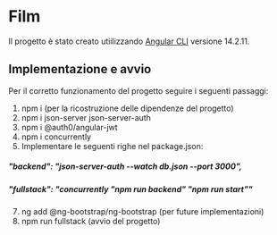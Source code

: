 # Film

Il progetto è stato creato utiilizzando [Angular CLI](https://v14.angular.io/docs) versione 14.2.11.

## Implementazione e avvio

Per il corretto funzionamento del progetto seguire i seguenti passaggi:

1. npm i (per la ricostruzione delle dipendenze del progetto)
2. npm i json-server json-server-auth
3. npm i @auth0/angular-jwt
4. npm i concurrently
5. Implementare le seguenti righe nel package.json:
##### "backend": "json-server-auth --watch db.json --port 3000",
##### "fullstack": "concurrently \"npm run backend\" \"npm run start\""
7. ng add @ng-bootstrap/ng-bootstrap (per future implementazioni)
8. npm run fullstack (avvio del progetto)
